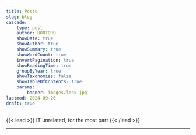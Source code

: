 ```yaml
---
title: Posts
slug: blog
cascade:
    type: post
    author: HOOTORO
    showDate: true
    showAuthor: true
    showSummary: true
    showWordCount: true
    invertPagination: true
    showReadingTime: true
    groupByYear: true
    showTaxonomies: false
    showTableOfContents: true
    params:
        banner: images/look.jpg
lastmod: 2024-09-26
draft: true
---
```


{{< lead >}}
IT unrelated, for the most part
{{< /lead >}}

***
